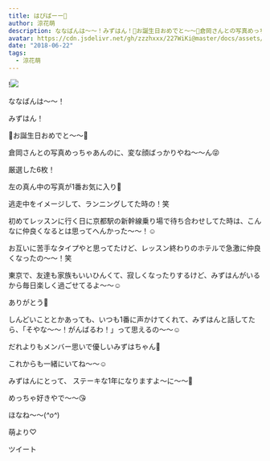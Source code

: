 ```yaml
---
title: はぴばーー🎂
author: 涼花萌
description: ななばんは〜〜！みずはん！🎉お誕生日おめでと〜〜🎂倉岡さんとの写真めっちゃあんのに、変な顔ばっかりやね〜〜ん😝厳選した6枚！...
avatar: https://cdn.jsdelivr.net/gh/zzzhxxx/227WiKi@master/docs/assets/photo/avatar/moe.jpg
date: "2018-06-22"
tags:
  - 涼花萌
---
```


!![](https://cdn.jsdelivr.net/gh/zzzhxxx/227WiKi-image@master/blog-image/moe-2018-06-22_1.jpg)







ななばんは〜〜！





みずはん！


🎉お誕生日おめでと〜〜🎂





倉岡さんとの写真めっちゃあんのに、変な顔ばっかりやね〜〜ん😝










厳選した6枚！







左の真ん中の写真が1番お気に入り🌟




逃走中をイメージして、ランニングしてた時の！笑













初めてレッスンに行く日に京都駅の新幹線乗り場で待ち合わせしてた時は、こんなに仲良くなるとは思ってへんかった〜〜！☺️





お互いに苦手なタイプやと思ってたけど、レッスン終わりのホテルで急激に仲良くなったの〜〜！笑






東京で、友達も家族もいいひんくて、寂しくなったりするけど、みずはんがいるから毎日楽しく過ごせてるよ〜〜☺️




ありがとう💓







しんどいこととかあっても、いつも1番に声かけてくれて、みずはんと話してたら、「そやな〜〜！がんばるわ！」って思えるの〜〜☺️







だれよりもメンバー思いで優しいみずはちゃん🙈






これからも一緒にいてね〜〜☺️







みずはんにとって、
ステーキな1年になりますよ〜に〜〜🍖





めっちゃ好きやで〜〜😘








ほなね〜〜(*^o^*)




萌より♡


ツイート



